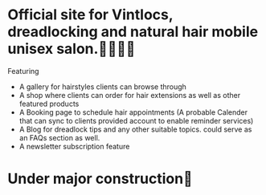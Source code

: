 # Official site for Vintlocs, dreadlocking and natural hair mobile unisex salon.💇‍♀️💇‍♂️
Featuring
- A gallery for hairstyles clients can browse through
- A shop where clients can order for hair extensions as well as other featured products
- A Booking page to schedule hair appointments (A probable Calender that can sync to clients provided account to enable reminder services)
- A Blog for dreadlock tips and any other suitable topics. could serve as an FAQs section as well.
- A newsletter subscription feature

# Under major construction🤭